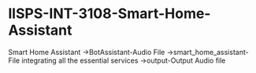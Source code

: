 # llSPS-INT-3108-Smart-Home-Assistant
Smart Home Assistant
->BotAssistant-Audio File
->smart_home_assistant-File integrating all the essential services
->output-Output Audio file
